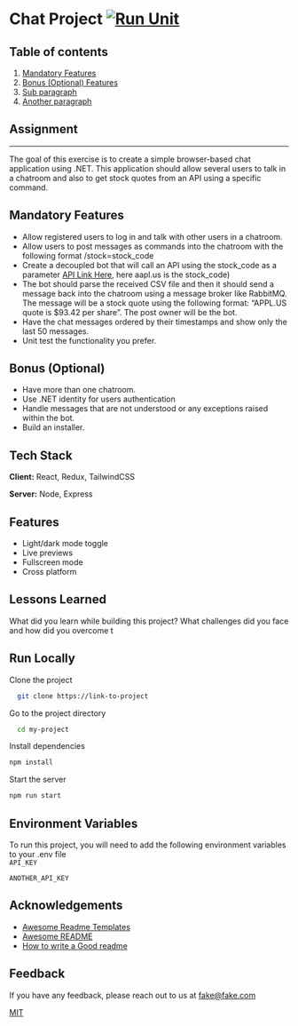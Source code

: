 # Chat Project [![Run Unit](https://github.com/alvinmarshall/ChatChallenge/actions/workflows/pull-request-build.yaml/badge.svg)](https://github.com/alvinmarshall/ChatChallenge/actions/workflows/pull-request-build.yaml)

## Table of contents  
1. [Mandatory Features](#assignment)  
2. [Bonus (Optional) Features](#bonus-optional)  
3. [Sub paragraph](#)
4. [Another paragraph](#paragraph2)  


## Assignment
---
The goal of this exercise is to create a simple browser-based chat application using .NET.
This application should allow several users to talk in a chatroom and also to get stock quotes from an API using a specific command.

Mandatory Features
---
* Allow registered users to log in and talk with other users in a chatroom.
* Allow users to post messages as commands into the chatroom with the following format
/stock=stock_code
* Create a decoupled bot that will call an API using the stock_code as a parameter
[API Link Here](https://stooq.com/q/l/?s=aapl.us&f=sd2t2ohlcv&h&e=csv), here aapl.us is the
stock_code)
* The bot should parse the received CSV file and then it should send a message back into
the chatroom using a message broker like RabbitMQ. The message will be a stock quote using the following format: “APPL.US quote is $93.42 per share”. The post owner will be the bot.
* Have the chat messages ordered by their timestamps and show only the last 50 messages.
* Unit test the functionality you prefer.
  
Bonus (Optional)
---
* Have more than one chatroom.
* Use .NET identity for users authentication
* Handle messages that are not understood or any exceptions raised within the bot.
* Build an installer.




## Tech Stack  

**Client:** React, Redux, TailwindCSS  

**Server:** Node, Express

## Features  

- Light/dark mode toggle  
- Live previews  
- Fullscreen mode  
- Cross platform 

## Lessons Learned  

What did you learn while building this project? What challenges did you face and how did you overcome t

## Run Locally  

Clone the project  

~~~bash  
  git clone https://link-to-project
~~~

Go to the project directory  

~~~bash  
  cd my-project
~~~

Install dependencies  

~~~bash  
npm install
~~~

Start the server  

~~~bash  
npm run start
~~~

## Environment Variables  

To run this project, you will need to add the following environment variables to your .env file  
`API_KEY`  

`ANOTHER_API_KEY` 

## Acknowledgements  

- [Awesome Readme Templates](https://awesomeopensource.com/project/elangosundar/awesome-README-templates)
- [Awesome README](https://github.com/matiassingers/awesome-readme)
- [How to write a Good readme](https://bulldogjob.com/news/449-how-to-write-a-good-readme-for-your-github-project)

## Feedback  

If you have any feedback, please reach out to us at fake@fake.com


[MIT](https://choosealicense.com/licenses/mit/)
